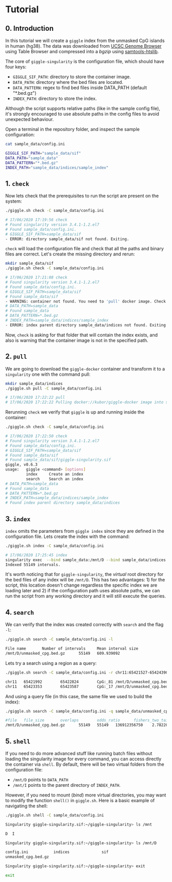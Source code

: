 # Tutorial

## 0. Introduction

In this tutorial we will create a `giggle` index from the unmasked CpG islands in human (hg38). The data was downloaded from [UCSC Genome Browser](https://genome.ucsc.edu/) using Table Browser and compressed into a *bgzip* using [samtools-htslib](https://github.com/samtools/htslib). 

The core of `giggle-singularity` is the configuration file, which should have four keys:
- `GIGGLE_SIF_PATH`: directory to store the container image.
-  `DATA_PATH`:  directory where the bed files are located.
- `DATA_PATTERN`: regex to find bed files inside DATA_PATH (default "\*.bed.gz")
- `INDEX_PATH`: directory to store the index.

Although the script supports relative paths (like in the sample config file), it's strongly encouraged to use absolute paths in the config files to avoid unexpected behaviour.

Open a terminal in the repository folder, and inspect the sample configuration:

```bash
cat sample_data/config.ini

GIGGLE_SIF_PATH="sample_data/sif"
DATA_PATH="sample_data"
DATA_PATTERN="*.bed.gz"
INDEX_PATH="sample_data/indices/sample_index"
```
## 1. `check`
Now lets check that the prerequisites to run the script are present on the system:

```bash
./giggle.sh check -C sample_data/config.ini

# 17/06/2020 17:19:56 check
# Found singularity version 3.4.1-1.2.el7
# Found sample_data/config.ini.
# GIGGLE_SIF_PATH=sample_data/sif
- ERROR: directory sample_data/sif not found. Exiting.
```
`check` will load the configuration file and check that all the paths and binary files are correct. Let's create the missing directory and rerun:

```bash
mkdir sample_data/sif
./giggle.sh check -C sample_data/config.ini

# 17/06/2020 17:21:08 check
# Found singularity version 3.4.1-1.2.el7
# Found sample_data/config.ini.
# GIGGLE_SIF_PATH=sample_data/sif
# Found sample_data/sif
- WARNING: container not found. You need to 'pull' docker image. Check 'giggle.sh pull -h'.
# DATA_PATH=sample_data
# Found sample_data
# DATA_PATTERN=*.bed.gz
# INDEX_PATH=sample_data/indices/sample_index
- ERROR: index parent directory sample_data/indices not found. Exiting.
```
Now, `check` is asking for that folder that will contain the index exists, and also is warning that the container image is not in the specified path. 

## 2. `pull`

We are going to download the `giggle-docker` container and transform it to a `singularity` one with the command pull:

```bash
mkdir sample_data/indices
./giggle.sh pull -C sample_data/config.ini

# 17/06/2020 17:22:22 pull
# 17/06/2020 17:22:22 Pulling docker://kubor/giggle-docker image into sample_data/sif/giggle-singularity.sif
```
Rerunning `check` we verify that `giggle` is up and running inside the container:

```bash
./giggle.sh check -C sample_data/config.ini

# 17/06/2020 17:22:50 check
# Found singularity version 3.4.1-1.2.el7
# Found sample_data/config.ini.
# GIGGLE_SIF_PATH=sample_data/sif
# Found sample_data/sif
# Found sample_data/sif/giggle-singularity.sif
giggle, v0.6.3
usage:   giggle <command> [options]
         index     Create an index
         search    Search an index
# DATA_PATH=sample_data
# Found sample_data
# DATA_PATTERN=*.bed.gz
# INDEX_PATH=sample_data/indices/sample_index
# Found index parent directory sample_data/indices
```
## 3. `index`

`index` omits the parameters from `giggle index` since they are defined in the configuration file. Lets create the index with the command:

```bash
./giggle.sh index -C sample_data/config.ini

# 17/06/2020 17:25:45 index
singularity exec  --bind sample_data:/mnt/D --bind sample_data/indices:/mnt/I  sample_data/sif/giggle-singularity.sif giggle index -f -s -i /mnt/D/*.bed.gz -o /mnt/I/sample_index
Indexed 55149 intervals.
```

It's worth noticing that for `giggle-singularity`, the *virtual* root directory for the bed files of any index will be `/mnt/D`. This has two advantages: 1) for the script, this location doesn't change regardless the specific index we are loading later and 2) if the configuration path uses absolute paths, we can run the script from any working directory and it will still execute the queries. 

## 4. `search`

We can verify that the index was created correctly with `search` and the flag `-l`:

```bash
./giggle.sh search -C sample_data/config.ini -l

File name       Number of intervals     Mean interval size
/mnt/D/unmasked_cpg.bed.gz      55149   609.939092
```

Lets try a search using a region as a query:

```bash
./giggle.sh search -C sample_data/config.ini -r chr11:65421527-65424390 -v

chr11   65421992        65422824        CpG:_81 /mnt/D/unmasked_cpg.bed.gz
chr11   65423353        65423587        CpG:_17 /mnt/D/unmasked_cpg.bed.gz
```

And using a query file (in this case, the same file we used to build the index):

```bash
./giggle.sh search -C sample_data/config.ini -q sample_data/unmasked_cpg.bed.gz -s

#file   file_size       overlaps        odds_ratio      fishers_two_tail        fishers_left_tail    fishers_right_tail      combo_score
/mnt/D/unmasked_cpg.bed.gz      55149   55149   136912356750    2.7822014286850584e-200      1       1.7119626352486392e-200 7382.4524248474016
```

## 5. `shell`
If you need to do more advanced stuff like running batch files without loading the singularity image for every command, you can access directly the container via `shell`. By default, there will be two virtual folders from the configuration file:

- `/mnt/D` points to `DATA_PATH`
- `/mnt/I` points to the parent directory of `INDEX_PATH`.

However, if you need to mount (*bind*) more virtual directories, you may want to modify the function `shell()` in `giggle.sh`.  Here is a basic example of navigating the shell:

```bash
./giggle.sh shell -C sample_data/config.ini

Singularity giggle-singularity.sif:~/giggle-singularity> ls /mnt

D  I

Singularity giggle-singularity.sif:~/giggle-singularity> ls /mnt/D

config.ini           indices              sif                  
unmasked_cpg.bed.gz

Singularity giggle-singularity.sif:~/giggle-singularity> exit

exit
```